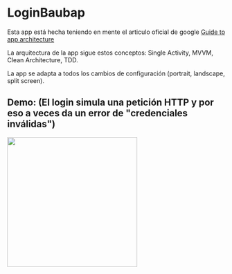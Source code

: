 # LoginBaubap
Esta app está hecha teniendo en mente el articulo oficial de google [Guide to app architecture](https://developer.android.com/jetpack/guide)

La arquitectura de la app sigue estos conceptos: Single Activity, MVVM, Clean Architecture, TDD.

La app se adapta a todos los cambios de configuración (portrait, landscape, split screen).

## Demo: (El login simula una petición HTTP y por eso a veces da un error de "credenciales inválidas")
<img src="gifs/SVID_20220506_063945_1.gif" width="300">
